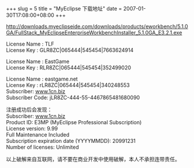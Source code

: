 +++
slug = 5
title = "MyEclipse 下载地址"
date = 2007-01-30T17:08:00+08:00
+++

http://downloads.myeclipseide.com/downloads/products/eworkbench/5.1.0GA/FullStack_MyEclipseEnterpriseWorkbenchInstaller_5.1.0GA_E3.2.1.exe

License Name : TLF  
License Key  : GLR8ZC|065444|545454|7663624914

License Name : EastGame  
License Key  : RLR8ZC|065444|545454|352499020

License Name : eastgame.net  
License Key  : rLR8ZC|065444|545454|340248553  
Subscriber: www.1cn.biz  
Subscriber Code: jLR8ZC-444-55-4467865481680090

注册成功后会发现：  
Subscriber: www.1cn.biz  
Product ID: E3MP (MyEclipse Professional Subscription)  
License version: 9.99  
Full Maintenance Included  
Subscription expiration date (YYYYMMDD): 20991231  
Number of licenses: Unlimited

以上破解来自互联网，请不要在商业开发中使用破解，本人不承担连带责任。
